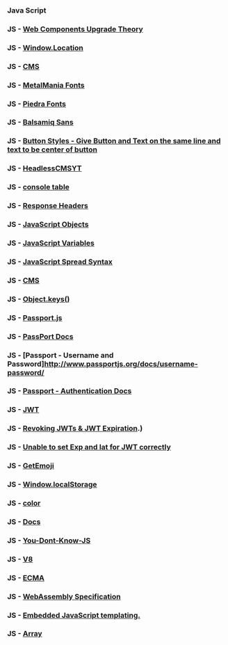 ### Java Script

### JS - [Web Components Upgrade Theory](https://developers.google.com/web/updates/2019/07/web-components-time-to-upgrade)

### JS - [Window.Location](https://developer.mozilla.org/en-US/docs/Web/API/Window/location)


### JS - [CMS](https://en.wikipedia.org/wiki/Content_management_system)

### JS - [MetalMania Fonts](https://fonts.google.com/specimen/Metal+Mania?sidebar.open&selection.family=Metal+Mania#standard-styles)

### JS - [Piedra Fonts](https://fonts.google.com/specimen/Piedra?sidebar.open&selection.family=Piedra#standard-styles)

### JS - [Balsamiq Sans](https://fonts.google.com/specimen/Balsamiq+Sans?sidebar.open&selection.family=Balsamiq+Sans|Piedra#standard-styles)

### JS - [Button Styles - Give Button and Text on the same line and text to be center of button](https://stackoverflow.com/questions/38889121/give-button-and-text-on-the-same-line-and-text-to-be-center-of-button)

### JS - [HeadlessCMSYT](https://www.youtube.com/watch?v=U5_H9cD17gA)

### JS - [console table](https://developer.mozilla.org/en-US/docs/Web/API/Console/table)

### JS - [Response Headers](https://developer.mozilla.org/en-US/docs/Web/API/Response/headers)

### JS - [JavaScript Objects](https://www.w3schools.com/js/js_objects.asp)


### JS - [JavaScript Variables](https://www.w3schools.com/js/js_variables.asp)

### JS - [JavaScript Spread Syntax](https://developer.mozilla.org/en-US/docs/Web/JavaScript/Reference/Operators/Spread_syntax)

### JS - [CMS](https://techterms.com/definition/cms)

### JS - [Object.keys()](https://developer.mozilla.org/en-US/docs/Web/JavaScript/Reference/Global_Objects/Object/keys)


### JS - [Passport.js](http://www.passportjs.org/)

### JS - [PassPort Docs](http://www.passportjs.org/docs/downloads/html/)


### JS - [Passport - Username and Password]http://www.passportjs.org/docs/username-password/

### JS - [Passport - Authentication Docs](http://www.passportjs.org/docs/authenticate/)

### JS - [JWT](https://jwt.io/introduction/)

### JS - [Revoking JWTs & JWT Expiration](https://fusionauth.io/learn/expert-advice/tokens/revoking-jwts#:~:text=The%20most%20common%20solution%20is,2%20weeks%20or%202%20months).)

### JS - [Unable to set Exp and Iat for JWT correctly](https://stackoverflow.com/questions/33322407/unable-to-set-exp-and-iat-for-jwt-correctly)
### JS - [GetEmoji](https://getemoji.com/)

### JS - [Window.localStorage](https://developer.mozilla.org/en-US/docs/Web/API/Window/localStorage)

### JS - [color](https://developer.mozilla.org/en-US/docs/Web/CSS/color)

### JS - [Docs](https://developer.mozilla.org/en-US/docs/Learn)

### JS - [You-Dont-Know-JS](https://github.com/getify/You-Dont-Know-JS/blob/2nd-ed/preface.md)

### JS - [V8](https://v8.dev/)

### JS - [ECMA](https://tc39.es/ecma262/)

### JS - [WebAssembly Specification](https://webassembly.github.io/spec/core/)

### JS - [Embedded JavaScript templating.](https://ejs.co/)

### JS - [Array](https://javascript.info/array)